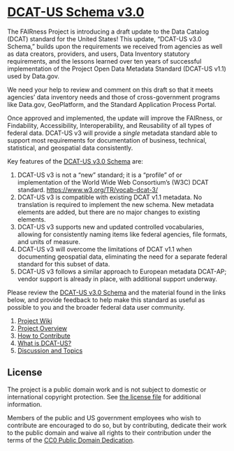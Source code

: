 # [DCAT-US Schema v3.0](https://doi-do.github.io/dcat-us/)
The FAIRness Project is introducing a draft update to the Data Catalog (DCAT) standard for the United States!  This update, “DCAT-US v3.0 Schema,” builds upon the requirements we received from agencies as well as data creators, providers, and users, Data Inventory statutory requirements, and the lessons learned over ten years of successful implementation of the Project Open Data Metadata Standard (DCAT-US v1.1) used by Data.gov.    

We need your help to review and comment on this draft so that it meets agencies’ data inventory needs and those of cross-government programs like Data.gov, GeoPlatform, and the Standard Application Process Portal.   

Once approved and implemented, the update will improve the FAIRness, or Findability, Accessibility, Interoperability, and Reusability of all types of federal data.  DCAT-US v3 will provide a *single* metadata standard able to support most requirements for documentation of business, technical, statistical, and geospatial data consistently. 

Key features of the [DCAT-US v3.0 Schema](https://doi-do.github.io/dcat-us/) are: 

1. DCAT-US v3 is not a “new” standard; it is a “profile” of or implementation of the World Wide Web Consortium’s (W3C) DCAT standard.  https://www.w3.org/TR/vocab-dcat-3/   
1. DCAT-US v3 is compatible with existing DCAT v1.1 metadata.  No translation is required to implement the new schema.  New metadata elements are added, but there are no major changes to existing elements. 
1. DCAT-US v3 supports new and updated controlled vocabularies, allowing for consistently naming items like federal agencies, file formats, and units of measure. 
1. DCAT-US v3 will overcome the limitations of DCAT v1.1 when documenting geospatial data, eliminating the need for a separate federal standard for this subset of data. 
1. DCAT-US v3 follows a similar approach to European metadata DCAT-AP; vendor support is already in place, with additional support underway.  

Please review the [DCAT-US v3.0 Schema](https://doi-do.github.io/dcat-us/) and the material found in the links below, and provide feedback to help make this standard as useful as possible to you and the broader federal data user community. 

1. [Project Wiki](https://github.com/DOI-DO/dcat-us/wiki)
1. [Project Overview](https://github.com/DOI-DO/dcat-us/wiki/Project-Overview)
1. [How to Contribute](https://github.com/DOI-DO/dcat-us/wiki#contribute)
1. [What is DCAT-US?](https://github.com/DOI-DO/dcat-us/wiki/What-is-DCAT%E2%80%90US%3F)
1. [Discussion and Topics](https://github.com/DOI-DO/dcat-us/wiki#discussion-and-topics)

## License

The project is a public domain work and is not subject to domestic or international copyright protection. See [the license file](LICENSE.md) for additional information.

Members of the public and US government employees who wish to contribute are encouraged to do so, but by contributing, dedicate their work to the public domain and waive all rights to their contribution under the terms of the [CC0 Public Domain Dedication](http://creativecommons.org/publicdomain/zero/1.0/).


